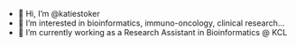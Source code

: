 - 👋 Hi, I’m @katiestoker
- 👀 I’m interested in bioinformatics, immuno-oncology, clinical research...
- 🌱 I’m currently working as a Research Assistant in Bioinformatics @ KCL

<!---
- 💞️ I’m looking to collaborate on ...
- 📫 How to reach me ...
--->
<!---
katiestoker/katiestoker is a ✨ special ✨ repository because its `README.md` (this file) appears on your GitHub profile.
You can click the Preview link to take a look at your changes.
--->
